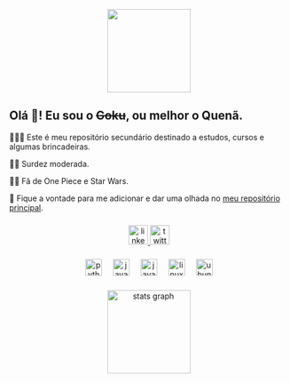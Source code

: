 <div align="center">
  <img height="150" src="https://media.giphy.com/media/YRThiAEEYVNtC5acLO/giphy.gif"  />
</div>

###

## Olá 👋! Eu sou o ~~Goku~~, ou melhor o Quenã.

👨🏻‍💻 Este é meu repositório secundário destinado a estudos, cursos e algumas brincadeiras.

🦻🏻 Surdez moderada.

🏴‍☠️ Fã de One Piece e Star Wars.

📌 Fique a vontade para me adicionar e dar uma olhada no [meu repositório principal](https://github.com/qgom3s).

###

<div align="center">
  <a href="https://www.linkedin.com/in/qgom3s/" target="_blank">
    <img src="https://img.shields.io/static/v1?message=My%20Profile&logo=linkedin&label=&color=5f27cd&logoColor=white&labelColor=&style=for-the-badge" height="35" alt="linkedin logo"  />
  </a>
  <a href="https://twitter.com/qgom3s" target="_blank">
    <img src="https://img.shields.io/static/v1?message=Follow%20me&logo=twitter&label=&color=5f27cd&logoColor=white&labelColor=&style=for-the-badge" height="35" alt="twitter logo"  />
  </a>
</div>

###

<div align="center">
  <img src="https://cdn.jsdelivr.net/gh/devicons/devicon/icons/python/python-original.svg" height="30" alt="python logo"  />
  <img width="12" />
  <img src="https://cdn.jsdelivr.net/gh/devicons/devicon/icons/javascript/javascript-original.svg" height="30" alt="javascript logo"  />
  <img width="12" />
  <img src="https://cdn.jsdelivr.net/gh/devicons/devicon/icons/java/java-original.svg" height="30" alt="java logo"  />
  <img width="12" />
  <img src="https://cdn.jsdelivr.net/gh/devicons/devicon/icons/linux/linux-original.svg" height="30" alt="linux logo"  />
  <img width="12" />
  <img src="https://cdn.jsdelivr.net/gh/devicons/devicon/icons/ubuntu/ubuntu-plain.svg" height="30" alt="ubuntu logo"  />
</div>

###

<div align="center">
  <img src="https://github-readme-stats.vercel.app/api?username=6r1nchy&hide_title=false&hide_rank=false&show_icons=true&include_all_commits=true&count_private=true&disable_animations=false&theme=gruvbox&locale=en&hide_border=false" height="150" alt="stats graph"  />
</div>

###
